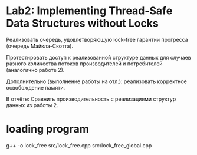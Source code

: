 # Lab2: Implementing Thread-Safe Data Structures without Locks
Реализовать очередь, удовлетворяющую lock-free гарантии прогресса (очередь Майкла-Скотта).

Протестировать доступ к реализованной структуре  данных для случаев разного количества потоков производителей и потребителей (аналогично работе 2).  

Дополнительно (выполнение работы на отл.): реализовать корректное освобождение памяти.

В отчёте: 
Сравнить производительность с реализациями структур данных из работы 2.
# loading program 
g++ -o lock_free src/lock_free.cpp src/lock_free_global.cpp 
